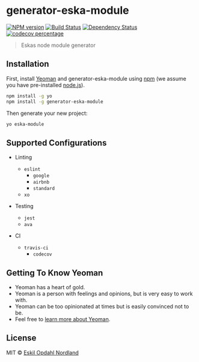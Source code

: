 # generator-eska-module
[![NPM version][npm-image]][npm-url] [![Build Status][travis-image]][travis-url] [![Dependency Status][daviddm-image]][daviddm-url] [![codecov percentage][codecov-image]][codecov-url]
> Eskas node module generator

## Installation

First, install [Yeoman](http://yeoman.io) and generator-eska-module using [npm](https://www.npmjs.com/) (we assume you have pre-installed [node.js](https://nodejs.org/)).

```bash
npm install -g yo
npm install -g generator-eska-module
```

Then generate your new project:

```bash
yo eska-module
```

## Supported Configurations
* Linting
  * `eslint`
    * `google`
    * `airbnb`
    * `standard`
  * `xo`

* Testing
  * `jest`
  * `ava`

* CI
  * `travis-ci`
    * `codecov`

## Getting To Know Yeoman

 * Yeoman has a heart of gold.
 * Yeoman is a person with feelings and opinions, but is very easy to work with.
 * Yeoman can be too opinionated at times but is easily convinced not to be.
 * Feel free to [learn more about Yeoman](http://yeoman.io/).

## License

MIT © [Eskil Opdahl Nordland](https://github.com/Eskalol)


[npm-image]: http://img.shields.io/npm/v/generator-eska-module.svg?style=flat-square
[npm-url]: https://npmjs.org/package/generator-eska-module
[travis-image]: https://img.shields.io/travis/Eskalol/generator-eska-module/master.svg?style=flat-square
[travis-url]: https://travis-ci.org/Eskalol/generator-eska-module
[daviddm-image]: http://img.shields.io/david/Eskalol/generator-eska-module.svg?style=flat-square
[daviddm-url]: https://david-dm.org/Eskalol/generator-eska-module
[codecov-url]: https://codecov.io/gh/Eskalol/generator-eska-module
[codecov-image]: https://img.shields.io/codecov/c/github/Eskalol/generator-eska-module.svg?style=flat-square
